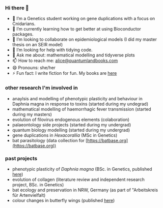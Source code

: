 ### Hi there 👋


- 🔭 I’m a Genetics student working on gene duplications with a focus on Cnidarians. 
- 🌱 I’m currently learning how to get better at using Bioconductor packages.
- 👯 I’m looking to collaborate on epidemiological models (I did my master thesis on an SEIR model)
- 🤔 I’m looking for help with tidying code.
- 💬 Ask me about: mathematical modelling and tidyverse plots
- 📫 How to reach me: alice@quantumlandbooks.com
- 😄 Pronouns: she/her
- ⚡ Fun fact: I write fiction for fun. My books are [here](https://quantumlandbooks.com/books)

### other research I'm involved in
- anaylsis and modelling of phenotypic plasticity and behaviour in Daphnia magna in response to toxins (started during my undegrad) 
- mathematical modelling of haemorrhagic fever transmission (started during my masters) 
- evolution of filovirus endogenous elements (colaboration)
- palaeontology side projects (started during my undergrad)
- quantum biology modelling (started during my undergrad)
- gene duplications in *Hexacorallia* (MSc in Genetics)
- bat parasitology (data collection for [https://batbase.org](https://batbase.org)) 

### past projects 
- phenotypic plasticity of *Daphnia magna* (BSc. in Genetics, published [here](https://www.researchgate.net/publication/353436766_Phenotypic_and_behavioural_plasticity_of_Daphnia_magna_Strauss_under_salinity_stress))
- evolution of collagen (literature review and independent research project, BSc. in Genetics)
- bat ecology and preservation in NRW, Germany (as part of "Arbeitskreis für Artenvielfalt)
- colour changes in butterfly wings (published [here](https://www.researchgate.net/publication/315495377_Colour_changes_due_to_interference_at_the_wings_of_blue_Rhopalocera))
